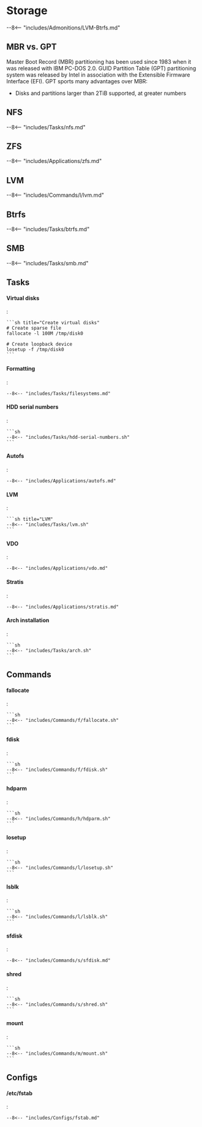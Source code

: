 # Storage

--8<-- "includes/Admonitions/LVM-Btrfs.md"


## MBR vs. GPT

Master Boot Record (MBR) partitioning has been used since 1983 when it was released with IBM PC-DOS 2.0.
GUID Partition Table (GPT) partitioning system was released by Intel in association with the Extensible Firmware Interface (EFI).
GPT sports many advantages over MBR:

- Disks and partitions larger than 2TiB supported, at greater numbers




## NFS

--8<-- "includes/Tasks/nfs.md"

## ZFS

--8<-- "includes/Applications/zfs.md"

## LVM

--8<-- "includes/Commands/l/lvm.md"

## Btrfs

--8<-- "includes/Tasks/btrfs.md"

## SMB

--8<-- "includes/Tasks/smb.md"

## Tasks

#### Virtual disks
:   

    ```sh title="Create virtual disks"
    # Create sparse file
    fallocate -l 100M /tmp/disk0    

    # Create loopback device
    losetup -f /tmp/disk0           
    ```

#### Formatting
:   

    --8<-- "includes/Tasks/filesystems.md"

#### HDD serial numbers
:   

    ```sh
    --8<-- "includes/Tasks/hdd-serial-numbers.sh"
    ```

#### Autofs
:   

    --8<-- "includes/Applications/autofs.md"

#### LVM
:   

    ```sh title="LVM"
    --8<-- "includes/Tasks/lvm.sh"
    ```

#### VDO
:   

    --8<-- "includes/Applications/vdo.md"

#### Stratis
:   

    --8<-- "includes/Applications/stratis.md"

#### Arch installation
:   

    ```sh
    --8<-- "includes/Tasks/arch.sh"
    ```

## Commands

#### fallocate
:   

    ```sh
    --8<-- "includes/Commands/f/fallocate.sh"
    ```

#### fdisk
:   

    ```sh
    --8<-- "includes/Commands/f/fdisk.sh"
    ```

#### hdparm
:   

    ```sh
    --8<-- "includes/Commands/h/hdparm.sh"
    ```

#### losetup
:   

    ```sh
    --8<-- "includes/Commands/l/losetup.sh"
    ```

#### lsblk
:   

    ```sh
    --8<-- "includes/Commands/l/lsblk.sh"
    ```

#### sfdisk
:   

    --8<-- "includes/Commands/s/sfdisk.md"

#### shred
:   

    ```sh
    --8<-- "includes/Commands/s/shred.sh"
    ```

#### mount
:   

    ```sh
    --8<-- "includes/Commands/m/mount.sh"
    ```


## Configs

#### /etc/fstab
:   

    --8<-- "includes/Configs/fstab.md"
